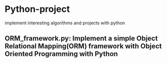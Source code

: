 # Python-project
implement interesting algorithms and projects with python
## ORM_framework.py: Implement a simple Object Relational Mapping(ORM) framework with Object Oriented Programming with Python 
